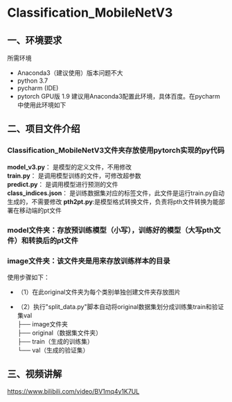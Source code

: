 # Classification_MobileNetV3
## 一、环境要求
 所需环境
* Anaconda3（建议使用）版本问题不大
* python 3.7
* pycharm (IDE)
* pytorch GPU版 1.9 建议用Anaconda3配置此环境，具体百度。在pycharm 中使用此环境如下

## 二、项目文件介绍
### Classification_MobileNetV3文件夹存放使用pytorch实现的py代码
**model_v3.py**： 是模型的定义文件，不用修改  
**train.py**： 是调用模型训练的文件，可修改超参数    
**predict.py**： 是调用模型进行预测的文件  
**class_indices.json**： 是训练数据集对应的标签文件，此文件是运行train.py自动生成的，不需要修改
**pth2pt.py**:是模型格式转换文件，负责将pth文件转换为能部署在移动端的pt文件
### model文件夹：存放预训练模型（小写），训练好的模型（大写pth文件）和转换后的pt文件
### image文件夹：该文件夹是用来存放训练样本的目录
使用步骤如下：
* （1）在此original文件夹为每个类别单独创建文件夹存放图片

* （2）执行"split_data.py"脚本自动将original数据集划分成训练集train和验证集val    
├── image文件夹   
       ├── original（数据集文件夹）  
       ├── train（生成的训练集）  
       └── val（生成的验证集） 
 
## 三、视频讲解
https://www.bilibili.com/video/BV1mq4y1K7UL

